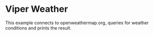 Viper Weather
=============

This example connects to openweathermap.org, queries for weather conditions and prints the result.
